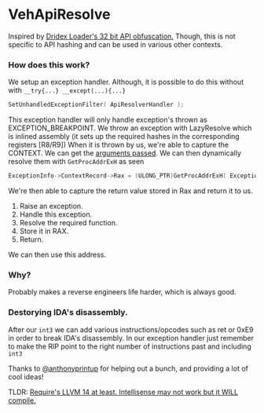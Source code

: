 # VehApiResolve

Inspired by [Dridex Loader's 32 bit API obfuscation.](https://www.0ffset.net/reverse-engineering/malware-analysis/dridex-veh-api-obfuscation/)
Though, this is not specific to API hashing and can be used in various other contexts.

### How does this work?

We setup an exception handler. Although, it is possible to do this without with `__try{...} __except(...){...}`
```c
SetUnhandledExceptionFilter( ApiResolverHandler );
```
This exception handler will only handle exception's thrown as EXCEPTION_BREAKPOINT. 
We throw an exception with LazyResolve which is inlined assembly (it sets up the required hashes in the corresponding registers [R8/R9])
When it is thrown by us, we're able to capture the CONTEXT. We can get the [arguments passed](https://docs.microsoft.com/en-us/cpp/build/x64-calling-convention). 
We can then dynamically resolve them with `GetProcAddrExH` as seen
```c
ExceptionInfo->ContextRecord->Rax = (ULONG_PTR)GetProcAddrExH( ExceptionInfo->ContextRecord->R8, ExceptionInfo->ContextRecord->R9 );
```
We're then able to capture the return value stored in Rax and return it to us.

1. Raise an exception. 
2. Handle this exception. 
3. Resolve the required function. 
4. Store it in RAX.
5. Return.

We can then use this address. 

### Why?
Probably makes a reverse engineers life harder, which is always good.

### Destorying IDA's disassembly.
After our `int3` we can add various instructions/opcodes such as ret or 0xE9 in order to break IDA's disassembly. In our exception handler just remember to make the RIP point to the right number of instructions past and including `int3`

Thanks to [@anthonyprintup](https://twitter.com/anthonyprintup) for helping out a bunch, and providing a lot of cool ideas!

TLDR: 
[Require's LLVM 14 at least. Intellisense may not work but it WILL compile.](https://docs.microsoft.com/en-us/cpp/build/clang-support-msbuild?view=msvc-170) 
